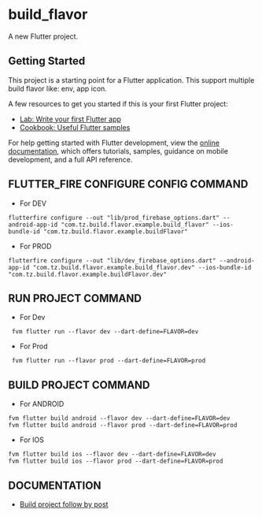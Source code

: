 # build_flavor

A new Flutter project.

## Getting Started

This project is a starting point for a Flutter application.
This support multiple build flavor like: env, app icon.  

A few resources to get you started if this is your first Flutter project:

- [Lab: Write your first Flutter app](https://docs.flutter.dev/get-started/codelab)
- [Cookbook: Useful Flutter samples](https://docs.flutter.dev/cookbook)

For help getting started with Flutter development, view the
[online documentation](https://docs.flutter.dev/), which offers tutorials,
samples, guidance on mobile development, and a full API reference.

## FLUTTER_FIRE CONFIGURE CONFIG COMMAND
* For DEV
```
flutterfire configure --out "lib/prod_firebase_options.dart" --android-app-id "com.tz.build.flavor.example.build_flavor" --ios-bundle-id "com.tz.build.flavor.example.buildFlavor"
```
* For PROD
```
flutterfire configure --out "lib/dev_firebase_options.dart" --android-app-id "com.tz.build.flavor.example.build_flavor.dev" --ios-bundle-id "com.tz.build.flavor.example.buildFlavor.dev"
```



## RUN PROJECT COMMAND
* For Dev
```
 fvm flutter run --flavor dev --dart-define=FLAVOR=dev
```
* For Prod
```
 fvm flutter run --flavor prod --dart-define=FLAVOR=prod
```

## BUILD PROJECT COMMAND
* For ANDROID
```
fvm flutter build android --flavor dev --dart-define=FLAVOR=dev
fvm flutter build android --flavor prod --dart-define=FLAVOR=prod
```

* For IOS
```
fvm flutter build ios --flavor dev --dart-define=FLAVOR=dev
fvm flutter build ios --flavor prod --dart-define=FLAVOR=prod
```

## DOCUMENTATION
- [Build project follow by post](https://medium.com/@animeshjain/build-flavors-in-flutter-android-and-ios-with-different-firebase-projects-per-flavor-27c5c5dac10b)